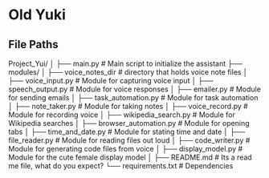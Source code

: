 # Old Yuki

## File Paths

Project_Yui/
│
├── main.py              # Main script to initialize the assistant
├── modules/
│   ├── voice_notes_dir  # directory that holds voice note files
│   ├── voice_input.py   # Module for capturing voice input
│   ├── speech_output.py # Module for voice responses
│   ├── emailer.py       # Module for sending emails
│   ├── task_automation.py # Module for task automation
│   ├── note_taker.py    # Module for taking notes
│   ├── voice_record.py  # Module for recording voice
│   ├── wikipedia_search.py # Module for Wikipedia searches
│   ├── browser_automation.py # Module for opening tabs
│   ├── time_and_date.py # Module for stating time and date
│   ├── file_reader.py   # Module for reading files out loud
│   ├── code_writer.py   # Module for generating code files from voice
│   ├── display_model.py # Module for the cute female display model
│
├── README.md            # Its a read me file, what do you expect?
└── requirements.txt     # Dependencies
